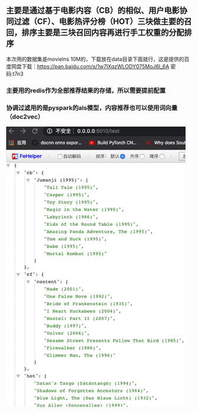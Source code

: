 ## 主要是通过基于电影内容（CB）的相似、用户电影协同过滤（CF）、电影热评分榜（HOT）三块做主要的召回，排序主要是三块召回内容再进行手工权重的分配排序

本次用的数据集是movielns 10M的，下载放在data目录下面就行，这是提供的百度网盘下载：https://pan.baidu.com/s/1w7lXqzWLODY075MoJ6l_6A  密码:t7n3

### 主要用的redis作为全部推荐结果的存储，所以需要提前配置
### 协调过滤用的是pyspark的als模型，内容推荐也可以使用词向量（doc2vec）

![image](https://github.com/lonngxiang/movielens_recommendation/blob/master/11.png)
